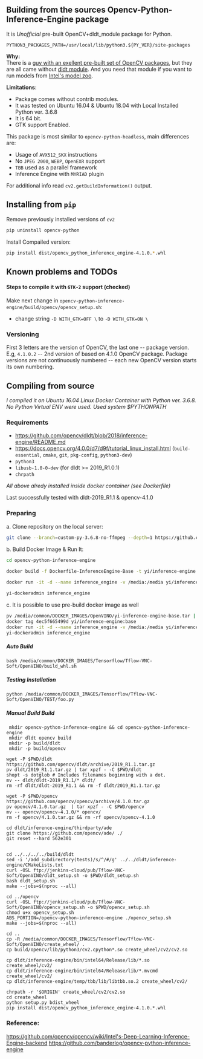 

## Building from the sources Opencv-Python-Inference-Engine package

It is *Unofficial* pre-built OpenCV+dldt_module package for Python.

`PYTHON3_PACKAGES_PATH=/usr/local/lib/python3.${PY_VER}/site-packages`

**Why:**  
There is a [guy with an exellent pre-built set of OpenCV packages](https://github.com/skvark/opencv-python), but they are all came without [dldt module](https://github.com/opencv/dldt). And you need that module if you want to run models from [Intel's model zoo](https://github.com/opencv/open_model_zoo/).

**Limitations**:
+ Package comes without contrib modules.
+ It was tested on Ubuntu 16.04 & Ubuntu 18.04 with Local Installed Python ver. 3.6.8
+ It is 64 bit.
+ GTK support Enabled.

This package is most similar to `opencv-python-headless`, main differences are:
+ Usage of `AVX512_SKX` instructions
+ No `JPEG 2000`, `WEBP`, `OpenEXR` support
+ `TBB` used as a parallel framework
+ Inference Engine with `MYRIAD` plugin

For additional info read `cv2.getBuildInformation()` output.

## Installing from `pip`

Remove previously installed versions of `cv2`

```bash
pip uninstall opencv-python
```
Install Compailed version:

```bash
pip install dist/opencv_python_inference_engine-4.1.0.*.whl
```

## Known problems and TODOs

#### Steps to compile it with `GTK-2` support (checked)

Make next change in `opencv-python-inference-engine/build/opencv/opencv_setup.sh`:
+ change string `-D WITH_GTK=OFF \`  to `-D WITH_GTK=ON \`

### Versioning

First 3 letters are the version of OpenCV, the last one -- package version. E.g, `4.1.0.2` -- 2nd version of based on 4.1.0 OpenCV package. Package versions are not continuously numbered -- each new OpenCV version starts its own numbering.


## Compiling from source

*I compiled it on Ubuntu 16.04 Linux Docker Container with Python ver. 3.6.8.*
*No Python Virtual ENV were used. Used system $PYTHONPATH*

### Requirements

+ <https://github.com/opencv/dldt/blob/2018/inference-engine/README.md> 
+ <https://docs.opencv.org/4.0.0/d7/d9f/tutorial_linux_install.html> (`build-essential`, `cmake`, `git`, `pkg-config`, `python3-dev`)
+ `python3`
+ `libusb-1.0-0-dev` (for dldt  >= 2019_R1.0.1)
+ `chrpath`

*All above alredy installed inside docker container (see Dockerfile)*

Last successfully tested with dldt-2019_R1.1 & opencv-4.1.0

### Preparing

a. Clone repository on the local server:
```bash
git clone --branch=custom-py-3.6.8-no-ffmpeg --depth=1 https://github.com/igor71/opencv-python-inference-engine
```
b. Build Docker Image & Run It:

```bash
cd opencv-python-inference-engine
 
docker build -f Dockerfile-InferenceEngine-Base -t yi/inference-engine:base .

docker run -it -d --name inference_engine -v /media:/media yi/inference-engine:base

yi-dockeradmin inference_engine
```
c. It is possible to use pre-build docker image as well

```bash
pv /media/common/DOCKER_IMAGES/OpenVINO/yi-inference-engine-base.tar | docker load
docker tag 4ec5f665499d yi/inference-engine:base
docker run -it -d --name inference_engine -v /media:/media yi/inference-engine:base
yi-dockeradmin inference_engine
```

##### Auto Build

```
bash /media/common/DOCKER_IMAGES/Tensorflow/Tflow-VNC-Soft/OpenVINO/build_whl.sh
```

##### Testing Installation
```
python /media/common/DOCKER_IMAGES/Tensorflow/Tflow-VNC-Soft/OpenVINO/TEST/foo.py
```

##### Manual Build Build

```
 mkdir opencv-python-inference-engine && cd opencv-python-inference-engine
 mkdir dldt opencv build
 mkdir -p build/dldt
 mkdir -p build/opencv
 
wget -P $PWD/dldt https://github.com/opencv/dldt/archive/2019_R1.1.tar.gz
pv dldt/2019_R1.1.tar.gz | tar xpzf - -C $PWD/dldt
shopt -s dotglob # Includes filenames beginning with a dot.
mv -- dldt/dldt-2019_R1.1/* dldt/
rm -rf dldt/dldt-2019_R1.1 && rm -f dldt/2019_R1.1.tar.gz

wget -P $PWD/opencv https://github.com/opencv/opencv/archive/4.1.0.tar.gz
pv opencv/4.1.0.tar.gz  | tar xpzf - -C $PWD/opencv
mv -- opencv/opencv-4.1.0/* opencv/
rm -f opencv/4.1.0.tar.gz && rm -rf opencv/opencv-4.1.0

cd dldt/inference-engine/thirdparty/ade
git clone https://github.com/opencv/ade/ ./
git reset --hard 562e301


cd ../../../../build/dldt
sed -i '/add_subdirectory(tests)/s/^/#/g' ../../dldt/inference-engine/CMakeLists.txt
curl -OSL ftp://jenkins-cloud/pub/Tflow-VNC-Soft/OpenVINO/dldt_setup.sh -o $PWD/dldt_setup.sh
bash dldt_setup.sh
make --jobs=$(nproc --all)

cd ../opencv
curl -OSL ftp://jenkins-cloud/pub/Tflow-VNC-Soft/OpenVINO/opencv_setup.sh -o $PWD/opencv_setup.sh
chmod u+x opencv_setup.sh
ABS_PORTION=/opencv-python-inference-engine ./opencv_setup.sh
make --jobs=$(nproc --all)

cd ..
cp -R /media/common/DOCKER_IMAGES/Tensorflow/Tflow-VNC-Soft/OpenVINO/create_wheel/ .
cp build/opencv/lib/python3/cv2.cpython*.so create_wheel/cv2/cv2.so

cp dldt/inference-engine/bin/intel64/Release/lib/*.so create_wheel/cv2/
cp dldt/inference-engine/bin/intel64/Release/lib/*.mvcmd create_wheel/cv2/
cp dldt/inference-engine/temp/tbb/lib/libtbb.so.2 create_wheel/cv2/

chrpath -r '$ORIGIN' create_wheel/cv2/cv2.so
cd create_wheel
python setup.py bdist_wheel
pip install dist/opencv_python_inference_engine-4.1.0.*.whl
``` 

### Reference:
https://github.com/opencv/opencv/wiki/Intel's-Deep-Learning-Inference-Engine-backend
https://github.com/banderlog/opencv-python-inference-engine
